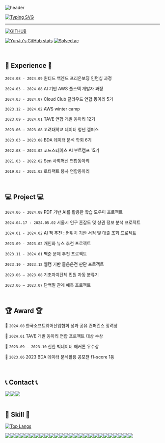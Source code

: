 ![header](https://capsule-render.vercel.app/api?type=waving&color=6994CDEE&text=&animation=twinkling&height=80)

[![Typing SVG](https://readme-typing-svg.demolab.com?font=Alkatra&weight=500&size=45&duration=4000&pause=3&color=6994CDEE&center=false&vCenter=false&multiline=true&repeat=true&width=1000&height=100&lines=Welcome+to+YunJu's+GitHub!👋)](https://git.io/typing-svg)
 
<div align="left">
 
 ---
     
[![GITHUB](https://hits.seeyoufarm.com/api/count/incr/badge.svg?url=https%3A%2F%2Fgithub.com%2Framinicano&count_bg=%23F29494&title_bg=%232F2E2E&icon=github.svg&icon_color=%23FFFFFF&title=GITHUB&edge_flat=false)](https://github.com/raminicano)


<!-- [![JIHO's languages](https://github-readme-stats.vercel.app/api/top-langs/?username=raminicano&layout=compact&theme=nord&hide_border=true&langs_count=10)](https://github.com/raminicano/github-readme-stats) -->
[![YunJu's GitHub stats](https://github-readme-stats.vercel.app/api?username=raminicano&theme=nord&hide_border=true&count_private=true)](https://github.com/raminicano/github-readme-stats) [![Solved.ac](http://mazassumnida.wtf/api/v2/generate_badge?boj=raminicano)](https://solved.ac/raminicano)

 
<!--  <a href="https://github.com/raminicano">
    <img align="center" src="https://github-readme-activity-graph.cyclic.app/graph?username=raminicano&theme=light&height=400&width=400&bg_color=white&title_color=2f80ed&color=2f80ed&line=2f80ed&point=1074b8&custom_title=raminicano's%20Contribution%20Graph&area=true&hide_border=true&font_color=2f80ed&font_weight=bold" />
  </a> -->
 
<br>

## 💪 Experience 💪
`2024.08 - 2024.09` 원티드 백엔드 프리온보딩 인턴십 과정

`2024.03 - 2024.08` AI 기반 AWS 풀스택 개발자 과정

`2024.03 - 2024.07` Cloud Club 클라우드 연합 동아리 5기

`2023.12 - 2024.02` AWS winter camp

`2023.09 - 2024.01` TAVE 연합 개발 동아리 12기

`2023.06 – 2023.08` 고려대학교 데이터 청년 캠퍼스 

`2023.03 – 2023.08` BDA 데이터 분석 학회 6기

`2022.08 – 2023.02` 코드스테이츠 AI 부트캠프 15기

`2021.03 - 2022.02` Sen 사회혁신 연합동아리

`2019.03 - 2021.02` 로타랙트 봉사 연합동아리


<br>

## 💻 Project 💻
`2024.06 - 2024.08` PDF 기반 AI를 활용한 학습 도우미 프로젝트

`2024.04.17 - 2024.05.02` 서울시 인구 혼잡도 및 상권 정보 분석 프로젝트

`2024.01 - 2024.02` AI 책 추천 : 현위치 기반 서점 및 대출 조회 프로젝트

`2023.09 - 2023.02` 개인화 뉴스 추천 프로젝트

`2023.11 - 2024.01` 백준 문제 추천 프로젝트

`2023.10 - 2023.12` 웹캠 기반 졸음운전 판단 프로젝트

`2023.06 – 2023.08` 기초자치단체 민원 자동 분류기

`2023.06 – 2023.07` 단백질 관계 예측 프로젝트



<br>

## 🏆 Award 🏆

🥉 `2024.08` 한국소프트웨어산업협회 성과 공유 컨퍼런스 장려상

🏅 `2024.01` TAVE 개발 동아리 연합 프로젝트 대상 수상

🥈 `2023.09 – 2023.10` 신한 빅데이터 해커톤 우수상

🥈 `2023.06` 2023 BDA 데이터 분석활용 공모전 f1-score 1등

<br>
 
## 📞 Contact 📞
<div style="display:flex; flex-direction:row;">
     <a href="mailto:raminicayes@gmail.com">
        <img src="https://img.shields.io/badge/Gmail-EA4335?style=for-the-badge&logo=Gmail&logoColor=white"> 
     </a>
     <a href="https://www.instagram.com/ram_dev_study/">
       <img src="https://img.shields.io/badge/Instagram-E4405F?style=for-the-badge&logo=Instagram&logoColor=white"> 
     </a>
     <a href="https://velog.io/@raminicano/posts">
       <img src="https://img.shields.io/badge/Velog-20C997?style=for-the-badge&logo=Velog&logoColor=white"> 
     </a>

</div><br>
 
 <!--기술스택-->
 ## 🔨 Skill 🔨
 [![Top Langs](https://github-readme-stats.vercel.app/api/top-langs/?username=raminicano&hide=jupyter%20notebook,html,ejs,css&layout=compact)](https://github.com/anuraghazra/github-readme-stats)

<div style="display:flex; flex-direction:row;">
 <img src="https://img.shields.io/badge/python-3776AB?style=for-the-badge&logo=python&logoColor=white">
 <img src="https://img.shields.io/badge/javascript-F7DF1E?style=for-the-badge&logo=javascript&logoColor=black">
 <img src="https://img.shields.io/badge/typescript-3178C6?style=for-the-badge&logo=typescript&logoColor=white"> 
 <img src="https://img.shields.io/badge/java-23ED8B00?style=for-the-badge&logo=openjdk&logoColor=white"> 
 <br>
 <img src="https://img.shields.io/badge/Node.js-5FA04E?style=for-the-badge&logo=node.js&logoColor=white"> 
 <img src="https://img.shields.io/badge/flask-000000?style=for-the-badge&logo=flask&logoColor=white"> 
 <img src="https://img.shields.io/badge/express-000000?style=for-the-badge&logo=express&logoColor=white"> 
 <img src="https://img.shields.io/badge/fastapi-009688?style=for-the-badge&logo=fastapi&logoColor=white"> 
 <img src="https://img.shields.io/badge/react-61DAFB?style=for-the-badge&logo=react&logoColor=white"> 
 <br>
 <img src="https://img.shields.io/badge/mysql-4479A1?style=for-the-badge&logo=mysql&logoColor=white">
 <img src="https://img.shields.io/badge/mongodb-47A248?style=for-the-badge&logo=mongodb&logoColor=white">
 <img src="https://img.shields.io/badge/elastic-005571?style=for-the-badge&logo=elastic&logoColor=white">
 <br>
 <img src="https://img.shields.io/badge/docker-2496ED?style=for-the-badge&logo=docker&logoColor=white">
 <img src="https://img.shields.io/badge/kubernetes-326CE5?style=for-the-badge&logo=kubernetes&logoColor=white">
 <img src="https://img.shields.io/badge/linux-FCC624?style=for-the-badge&logo=linux&logoColor=white">
 <img src="https://img.shields.io/badge/Amazon EC2-FF9900?style=for-the-badge&logo=Amazon EC2&logoColor=white">
 <img src="https://img.shields.io/badge/Amazon RDS-527FFF?style=for-the-badge&logo=Amazon RDS&logoColor=white">
 <img src="https://img.shields.io/badge/Amazon Lambda-FF9900?style=for-the-badge&logo=awslambda&logoColor=white">
 <img src="https://img.shields.io/badge/Amazon%20S3-569A31?style=for-the-badge&logo=Amazon%20S3&logoColor=white">
 <img src="https://img.shields.io/badge/Amazon API Gateway-FF4F8B?style=for-the-badge&logo=Amazon API Gateway&logoColor=white">
 <br>
 <img src="https://img.shields.io/badge/pytorch-EE4C2C?style=for-the-badge&logo=pytorch&logoColor=white">
 <img src="https://img.shields.io/badge/tensorflow-FF6F00?style=for-the-badge&logo=tensorflow&logoColor=white">
 <img src="https://img.shields.io/badge/jupyter-F37626?style=for-the-badge&logo=jupyter&logoColor=white">
 <img src="https://img.shields.io/badge/numpy-013243?style=for-the-badge&logo=numpy&logoColor=white">
 <img src="https://img.shields.io/badge/pandas-150458?style=for-the-badge&logo=pandas&logoColor=white">
 <img src="https://img.shields.io/badge/scikitlearn-F7931E?style=for-the-badge&logo=scikitlearn&logoColor=white">
</div> 
 
 
 

</div><br>
 

 <br/>
 <br/>
  
